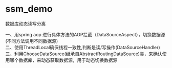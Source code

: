 # ssm_demo
数据库动态读写分离

一、用spring aop 进行具体方法的AOP拦截（DataSourceAspect），切换数据源(不同方法调用不同数据源)  
二、使用ThreadLocal确保线程一致性,判断是读/写操作(DataSourceHandler)  
三、利用ChooseDataSource(继承自AbstractRoutingDataSource)类，来确认使用哪个数据库，来动态获取数据源，用于动态切换数据源
